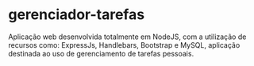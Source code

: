 # gerenciador-tarefas
Aplicação web desenvolvida totalmente em NodeJS, com a utilização de recursos como: ExpressJs, Handlebars, Bootstrap e MySQL, aplicação destinada ao uso de gerenciamento de tarefas pessoais.
